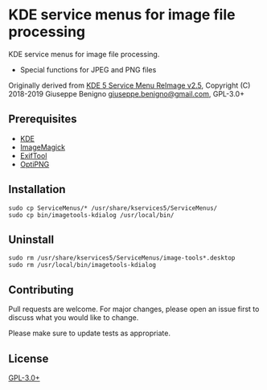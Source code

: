 # KDE service menus for image file processing

KDE service menus for image file processing.

* Special functions for JPEG and PNG files

Originally derived from [KDE 5 Service Menu ReImage v2.5](https://www.egregorion.net/),
Copyright (C) 2018-2019 Giuseppe Benigno <giuseppe.benigno@gmail.com>, GPL-3.0+

## Prerequisites

* [KDE](https://www.kde.org/)
* [ImageMagick](https://imagemagick.org/index.php)
* [ExifTool](https://exiftool.org/)
* [OptiPNG](http://optipng.sourceforge.net/)

## Installation

    sudo cp ServiceMenus/* /usr/share/kservices5/ServiceMenus/
    sudo cp bin/imagetools-kdialog /usr/local/bin/

## Uninstall

    sudo rm /usr/share/kservices5/ServiceMenus/image-tools*.desktop
    sudo rm /usr/local/bin/imagetools-kdialog

## Contributing

Pull requests are welcome. For major changes, please open an issue first to
discuss what you would like to change.

Please make sure to update tests as appropriate.

## License

[GPL-3.0+](https://www.gnu.org/licenses/gpl-3.0.html)

